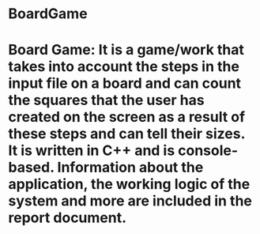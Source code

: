 # BoardGame
# Board Game: It is a game/work that takes into account the steps in the input file on a board and can count the squares that the user has created on the screen as a result of these steps and can tell their sizes. It is written in C++ and is console-based. Information about the application, the working logic of the system and more are included in the report document. 
 
